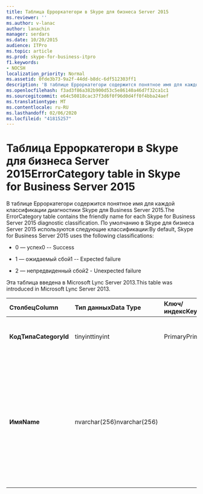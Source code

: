 ```yaml
---
title: Таблица Ерроркатегори в Skype для бизнеса Server 2015
ms.reviewer: ''
ms.author: v-lanac
author: lanachin
manager: serdars
ms.date: 10/20/2015
audience: ITPro
ms.topic: article
ms.prod: skype-for-business-itpro
f1.keywords:
- NOCSH
localization_priority: Normal
ms.assetid: 0fde3b73-9a2f-44dd-b8dc-6df512303ff1
description: 'В таблице Ерроркатегори содержится понятное имя для каждой классификации диагностики Skype для Business Server 2015. По умолчанию в Skype для бизнеса Server 2015 используются следующие классификации:'
ms.openlocfilehash: f3ad3f86a382b900d53c5e86140a46d7f32ca1c1
ms.sourcegitcommit: e64c50818cac37f3d6f0f96d0d4ff0f4bba24aef
ms.translationtype: MT
ms.contentlocale: ru-RU
ms.lasthandoff: 02/06/2020
ms.locfileid: "41815257"
---
```

# <a name="errorcategory-table-in-skype-for-business-server-2015"></a><span data-ttu-id="9d386-104">Таблица Ерроркатегори в Skype для бизнеса Server 2015</span><span class="sxs-lookup"><span data-stu-id="9d386-104">ErrorCategory table in Skype for Business Server 2015</span></span>
 
<span data-ttu-id="9d386-105">В таблице Ерроркатегори содержится понятное имя для каждой классификации диагностики Skype для Business Server 2015.</span><span class="sxs-lookup"><span data-stu-id="9d386-105">The ErrorCategory table contains the friendly name for each Skype for Business Server 2015 diagnostic classification.</span></span> <span data-ttu-id="9d386-106">По умолчанию в Skype для бизнеса Server 2015 используются следующие классификации:</span><span class="sxs-lookup"><span data-stu-id="9d386-106">By default, Skype for Business Server 2015 uses the following classifications:</span></span>
  
- <span data-ttu-id="9d386-107">0 — успех</span><span class="sxs-lookup"><span data-stu-id="9d386-107">0 -- Success</span></span>
    
- <span data-ttu-id="9d386-108">1 — ожидаемый сбой</span><span class="sxs-lookup"><span data-stu-id="9d386-108">1 -- Expected failure</span></span>
    
- <span data-ttu-id="9d386-109">2 — непредвиденный сбой</span><span class="sxs-lookup"><span data-stu-id="9d386-109">2 - Unexpected failure</span></span>
    
<span data-ttu-id="9d386-110">Эта таблица введена в Microsoft Lync Server 2013.</span><span class="sxs-lookup"><span data-stu-id="9d386-110">This table was introduced in Microsoft Lync Server 2013.</span></span>
  
|<span data-ttu-id="9d386-111">**Столбец**</span><span class="sxs-lookup"><span data-stu-id="9d386-111">**Column**</span></span>|<span data-ttu-id="9d386-112">**Тип данных**</span><span class="sxs-lookup"><span data-stu-id="9d386-112">**Data Type**</span></span>|<span data-ttu-id="9d386-113">**Ключ/индекс**</span><span class="sxs-lookup"><span data-stu-id="9d386-113">**Key/Index**</span></span>|<span data-ttu-id="9d386-114">**Сведения**</span><span class="sxs-lookup"><span data-stu-id="9d386-114">**Details**</span></span>|
|:-----|:-----|:-----|:-----|
|<span data-ttu-id="9d386-115">**КодТипа**</span><span class="sxs-lookup"><span data-stu-id="9d386-115">**CategoryId**</span></span> <br/> |<span data-ttu-id="9d386-116">tinyint</span><span class="sxs-lookup"><span data-stu-id="9d386-116">tinyint</span></span>  <br/> |<span data-ttu-id="9d386-117">Primary</span><span class="sxs-lookup"><span data-stu-id="9d386-117">Primary</span></span>  <br/> |<span data-ttu-id="9d386-118">Уникальный идентификатор для классификации.</span><span class="sxs-lookup"><span data-stu-id="9d386-118">Unique identifier for the classification.</span></span>  <br/> |
|<span data-ttu-id="9d386-119">**Имя**</span><span class="sxs-lookup"><span data-stu-id="9d386-119">**Name**</span></span> <br/> |<span data-ttu-id="9d386-120">nvarchar(256)</span><span class="sxs-lookup"><span data-stu-id="9d386-120">nvarchar(256)</span></span>  <br/> || <span data-ttu-id="9d386-121">Значение и понятное имя, присвоенное классификации.</span><span class="sxs-lookup"><span data-stu-id="9d386-121">Value and friendly name assigned to the classification.</span></span> <span data-ttu-id="9d386-122">Допустимые значения:</span><span class="sxs-lookup"><span data-stu-id="9d386-122">Allowed values are:</span></span> <br/>  <span data-ttu-id="9d386-123">0 — успех</span><span class="sxs-lookup"><span data-stu-id="9d386-123">0 -- Success</span></span> <br/>  <span data-ttu-id="9d386-124">1 — ожидаемый сбой</span><span class="sxs-lookup"><span data-stu-id="9d386-124">1 -- Expected failure</span></span> <br/>  <span data-ttu-id="9d386-125">2 — непредвиденный сбой</span><span class="sxs-lookup"><span data-stu-id="9d386-125">2 - Unexpected failure</span></span> <br/> |
   

